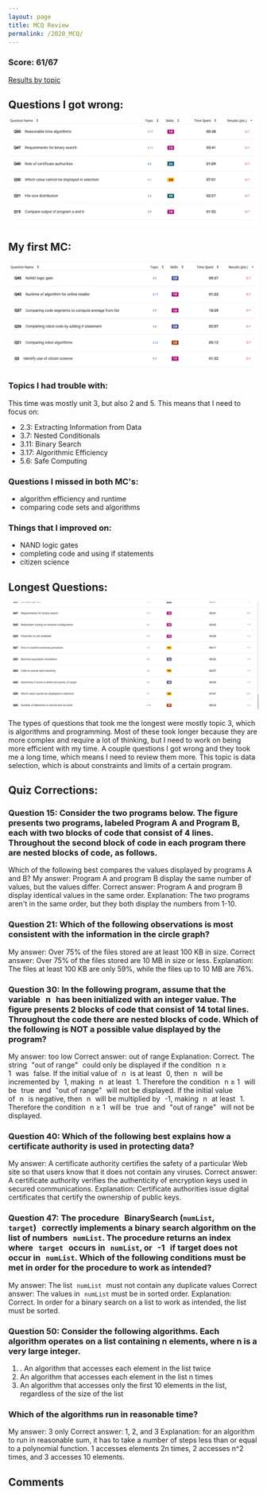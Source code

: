 ```yaml
---
layout: page
title: MCQ Review
permalink: /2020_MCQ/
---
```


### Score: 61/67
[Results by topic](../images/mc_topics.pdf)

## Questions I got wrong:

![img](../images/mc_results.png)

## My first MC:

![img](../images/mc_1.png)

### Topics I had trouble with:
This time was mostly unit 3, but also 2 and 5. This means that I need to focus on:
- 2.3: Extracting Information from Data
- 3.7: Nested Conditionals
- 3.11: Binary Search
- 3.17: Algorithmic Efficiency
- 5.6: Safe Computing

### Questions I missed in both MC's:
- algorithm efficiency and runtime
- comparing code sets and algorithms

### Things that I improved on:
- NAND logic gates
- completing code and using if statements
- citizen science

## Longest Questions:

![img](../images/mc_time.png)

The types of questions that took me the longest were mostly topic 3, which is algorithms and programming. Most of these took longer because they are more complex and require a lot of thinking, but I need to work on being more efficient with my time. A couple questions I got wrong and they took me a long time, which means I need to review them more. This topic is data selection, which is about constraints and limits of a certain program.

## Quiz Corrections:
### Question 15: Consider the two programs below. The figure presents two programs, labeled Program A and Program B, each with two blocks of code that consist of 4 lines. Throughout the second block of code in each program there are nested blocks of code, as follows. 
Which of the following best compares the values displayed by programs A and B?
My answer: Program A and program B display the same number of values, but the values differ.
Correct answer: Program A and program B display identical values in the same order.
Explanation: The two programs aren't in the same order, but they both display the numbers from 1-10. 

### Question 21: Which of the following observations is most consistent with the information in the circle graph?
My answer: Over 75% of the files stored are at least 100 KB in size.
Correct answer: Over 75% of the files stored are 10 MB in size or less.
Explanation: The files at least 100 KB are only 59%, while the files up to 10 MB are 76%.

### Question 30: In the following program, assume that the variable n has been initialized with an integer value. The figure presents 2 blocks of code that consist of 14 total lines. Throughout the code there are nested blocks of code. Which of the following is NOT a possible value displayed by the program?
My answer: too low
Correct answer: out of range
Explanation: Correct. The string "out of range" could only be displayed if the condition n ≥ 1 was false. If the initial value of n is at least 0, then n will be incremented by 1, making n at least 1. Therefore the condition n ≥ 1 will be true and "out of range" will not be displayed. If the initial value of n is negative, then n will be multiplied by -1, making n at least 1. Therefore the condition n ≥ 1 will be true and "out of range" will not be displayed.

### Question 40: Which of the following best explains how a certificate authority is used in protecting data?
My answer: A certificate authority certifies the safety of a particular Web site so that users know that it does not contain any viruses.
Correct answer: A certificate authority verifies the authenticity of encryption keys used in secured communications.
Explanation: Certificate authorities issue digital certificates that certify the ownership of public keys.

### Question 47: The procedure BinarySearch (`numList`, `target`) correctly implements a binary search algorithm on the list of numbers `numList`. The procedure returns an index where `target` occurs in `numList`, or -1 if target does not occur in `numList`. Which of the following conditions must be met in order for the procedure to work as intended?
My answer: The list `numList` must not contain any duplicate values
Correct answer: The values in `numList` must be in sorted order.
Explanation: Correct. In order for a binary search on a list to work as intended, the list must be sorted.

### Question 50: Consider the following algorithms. Each algorithm operates on a list containing n elements, where n is a very large integer.
1. . An algorithm that accesses each element in the list twice
2. An algorithm that accesses each element in the list n times
3. An algorithm that accesses only the first 10 elements in the list, regardless of the size of the list
### Which of the algorithms run in reasonable time?
My answer: 3 only
Correct answer: 1, 2, and 3
Explanation: for an algorithm to run in reasonable sum, it has to take a number of steps less than or equal to a polynomial function. 1 accesses elements 2n times, 2 accesses n^2 times, and 3 accesses 10 elements.

## Comments

<div id="utterances-comments"></div>
<script src="https://utteranc.es/client.js"
        repo="gabrielac07/gabi_2025"
        issue-term="pathname"
        theme="github-light"
        crossorigin="anonymous"
        async>
</script>
